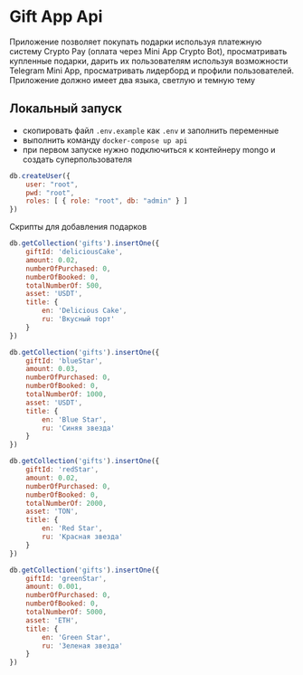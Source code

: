 # Gift App Api

Приложение позволяет покупать подарки используя платежную систему Crypto Pay (оплата через Mini App Crypto Bot), просматривать купленные подарки, дарить их пользователям используя возможности Telegram Mini App, просматривать лидерборд и профили пользователей. Приложение должно имеет два языка, светлую и темную тему

## Локальный запуск

- скопировать файл `.env.example` как `.env` и заполнить переменные
- выполнить команду `docker-compose up api`
- при первом запуске нужно подключиться к контейнеру mongo и создать суперпользователя
```js
db.createUser({
    user: "root",
    pwd: "root",
    roles: [ { role: "root", db: "admin" } ]
})
```

Скрипты для добавления подарков
```js
db.getCollection('gifts').insertOne({
    giftId: 'deliciousCake',
    amount: 0.02,
    numberOfPurchased: 0,
    numberOfBooked: 0,
    totalNumberOf: 500,
    asset: 'USDT',
    title: {
        en: 'Delicious Cake',
        ru: 'Вкусный торт'
    }
})
```
```js
db.getCollection('gifts').insertOne({
    giftId: 'blueStar',
    amount: 0.03,
    numberOfPurchased: 0,
    numberOfBooked: 0,
    totalNumberOf: 1000,
    asset: 'USDT',
    title: {
        en: 'Blue Star',
        ru: 'Синяя звезда'
    }
})
```
```js
db.getCollection('gifts').insertOne({
    giftId: 'redStar',
    amount: 0.02,
    numberOfPurchased: 0,
    numberOfBooked: 0,
    totalNumberOf: 2000,
    asset: 'TON',
    title: {
        en: 'Red Star',
        ru: 'Красная звезда'
    }
})
```
```js
db.getCollection('gifts').insertOne({
    giftId: 'greenStar',
    amount: 0.001,
    numberOfPurchased: 0,
    numberOfBooked: 0,
    totalNumberOf: 5000,
    asset: 'ETH',
    title: {
        en: 'Green Star',
        ru: 'Зеленая звезда'
    }
})
```
